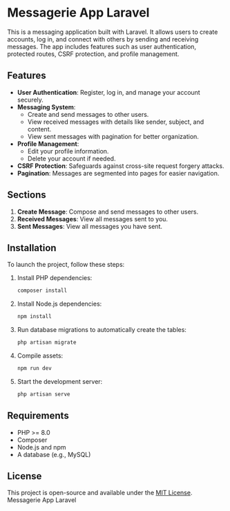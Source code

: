 # Messagerie App Laravel

This is a messaging application built with Laravel. It allows users to create accounts, log in, and connect with others by sending and receiving messages. The app includes features such as user authentication, protected routes, CSRF protection, and profile management.

## Features

- **User Authentication**: Register, log in, and manage your account securely.
- **Messaging System**:
    - Create and send messages to other users.
    - View received messages with details like sender, subject, and content.
    - View sent messages with pagination for better organization.
- **Profile Management**:
    - Edit your profile information.
    - Delete your account if needed.
- **CSRF Protection**: Safeguards against cross-site request forgery attacks.
- **Pagination**: Messages are segmented into pages for easier navigation.

## Sections

1. **Create Message**: Compose and send messages to other users.
2. **Received Messages**: View all messages sent to you.
3. **Sent Messages**: View all messages you have sent.

## Installation

To launch the project, follow these steps:

1. Install PHP dependencies:
     ```bash
     composer install
     ```
2. Install Node.js dependencies:
     ```bash
     npm install
     ```
3. Run database migrations to automatically create the tables:
     ```bash
     php artisan migrate
     ```
4. Compile assets:
     ```bash
     npm run dev
     ```
5. Start the development server:
     ```bash
     php artisan serve
     ```

## Requirements

- PHP >= 8.0
- Composer
- Node.js and npm
- A database (e.g., MySQL)

## License

This project is open-source and available under the [MIT License](LICENSE). Messagerie App Laravel

